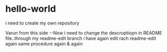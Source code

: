 # hello-world
i need to create my own repository

Varun from this side --Now i need to change the descroptiopn in README file..through my readme-edit branch
i have again edit rach readme-edit
again same procedure
again & again
